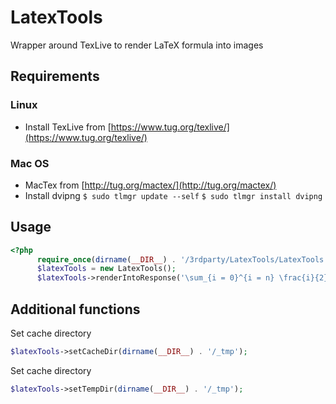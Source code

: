 # LatexTools

Wrapper around TexLive to render LaTeX formula into images

## Requirements

### Linux

- Install TexLive from [https://www.tug.org/texlive/](https://www.tug.org/texlive/)

### Mac OS

- MacTex from [http://tug.org/mactex/](http://tug.org/mactex/)
- Install dvipng
```$ sudo tlmgr update --self```
```$ sudo tlmgr install dvipng```

## Usage

```php
<?php
      require_once(dirname(__DIR__) . '/3rdparty/LatexTools/LatexTools.php');
      $latexTools = new LatexTools();
      $latexTools->renderIntoResponse('\sum_{i = 0}^{i = n} \frac{i}{2}');
```

## Additional functions

Set cache directory

```php
$latexTools->setCacheDir(dirname(__DIR__) . '/_tmp');
```

Set cache directory

```php
$latexTools->setTempDir(dirname(__DIR__) . '/_tmp');
```


